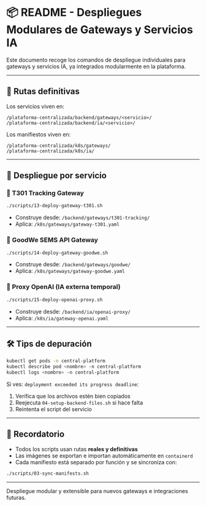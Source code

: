 # 📦 README - Despliegues Modulares de Gateways y Servicios IA

Este documento recoge los comandos de despliegue individuales para gateways y servicios IA, ya integrados modularmente en la plataforma.

---

## 🧭 Rutas definitivas

Los servicios viven en:
```
/plataforma-centralizada/backend/gateways/<servicio>/
/plataforma-centralizada/backend/ia/<servicio>/
```

Los manifiestos viven en:
```
/plataforma-centralizada/k8s/gateways/
/plataforma-centralizada/k8s/ia/
```

---

## 🚀 Despliegue por servicio

### 🔹 T301 Tracking Gateway
```bash
./scripts/13-deploy-gateway-t301.sh
```
- Construye desde: `/backend/gateways/t301-tracking/`
- Aplica: `/k8s/gateways/gateway-t301.yaml`

### 🔹 GoodWe SEMS API Gateway
```bash
./scripts/14-deploy-gateway-goodwe.sh
```
- Construye desde: `/backend/gateways/goodwe/`
- Aplica: `/k8s/gateways/gateway-goodwe.yaml`

### 🔹 Proxy OpenAI (IA externa temporal)
```bash
./scripts/15-deploy-openai-proxy.sh
```
- Construye desde: `/backend/ia/openai-proxy/`
- Aplica: `/k8s/ia/gateway-openai.yaml`

---

## 🛠 Tips de depuración

```bash
kubectl get pods -n central-platform
kubectl describe pod <nombre> -n central-platform
kubectl logs <nombre> -n central-platform
```

Si ves: `deployment exceeded its progress deadline`:
1. Verifica que los archivos estén bien copiados
2. Reejecuta `04-setup-backend-files.sh` si hace falta
3. Reintenta el script del servicio

---

## 📍 Recordatorio

- Todos los scripts usan rutas **reales y definitivas**
- Las imágenes se exportan e importan automáticamente en `containerd`
- Cada manifiesto está separado por función y se sincroniza con:
```bash
./scripts/03-sync-manifests.sh
```

---

Despliegue modular y extensible para nuevos gateways e integraciones futuras.

